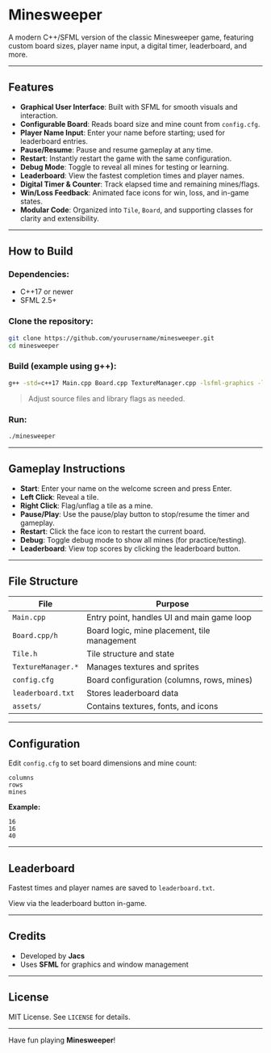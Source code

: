 # Minesweeper

A modern C++/SFML version of the classic Minesweeper game, featuring custom board sizes, player name input, a digital timer, leaderboard, and more.

---

## Features

- **Graphical User Interface**: Built with SFML for smooth visuals and interaction.
- **Configurable Board**: Reads board size and mine count from `config.cfg`.
- **Player Name Input**: Enter your name before starting; used for leaderboard entries.
- **Pause/Resume**: Pause and resume gameplay at any time.
- **Restart**: Instantly restart the game with the same configuration.
- **Debug Mode**: Toggle to reveal all mines for testing or learning.
- **Leaderboard**: View the fastest completion times and player names.
- **Digital Timer & Counter**: Track elapsed time and remaining mines/flags.
- **Win/Loss Feedback**: Animated face icons for win, loss, and in-game states.
- **Modular Code**: Organized into `Tile`, `Board`, and supporting classes for clarity and extensibility.

---

## How to Build

### Dependencies:

- C++17 or newer  
- SFML 2.5+

### Clone the repository:

```bash
git clone https://github.com/yourusername/minesweeper.git
cd minesweeper
```

### Build (example using g++):

```bash
g++ -std=c++17 Main.cpp Board.cpp TextureManager.cpp -lsfml-graphics -lsfml-window -lsfml-system -o minesweeper
```

> Adjust source files and library flags as needed.

### Run:

```bash
./minesweeper
```

---

## Gameplay Instructions

- **Start**: Enter your name on the welcome screen and press Enter.
- **Left Click**: Reveal a tile.
- **Right Click**: Flag/unflag a tile as a mine.
- **Pause/Play**: Use the pause/play button to stop/resume the timer and gameplay.
- **Restart**: Click the face icon to restart the current board.
- **Debug**: Toggle debug mode to show all mines (for practice/testing).
- **Leaderboard**: View top scores by clicking the leaderboard button.

---

## File Structure

| File               | Purpose                                       |
|--------------------|-----------------------------------------------|
| `Main.cpp`         | Entry point, handles UI and main game loop    |
| `Board.cpp/h`      | Board logic, mine placement, tile management  |
| `Tile.h`           | Tile structure and state                      |
| `TextureManager.*` | Manages textures and sprites                  |
| `config.cfg`       | Board configuration (columns, rows, mines)    |
| `leaderboard.txt`  | Stores leaderboard data                       |
| `assets/`          | Contains textures, fonts, and icons           |

---

## Configuration

Edit `config.cfg` to set board dimensions and mine count:

```
columns
rows
mines
```

**Example:**
```
16
16
40
```

---

## Leaderboard

Fastest times and player names are saved to `leaderboard.txt`.

View via the leaderboard button in-game.

---

## Credits

- Developed by **Jacs**
- Uses **SFML** for graphics and window management

---

## License

MIT License. See `LICENSE` for details.

---

Have fun playing **Minesweeper**!
